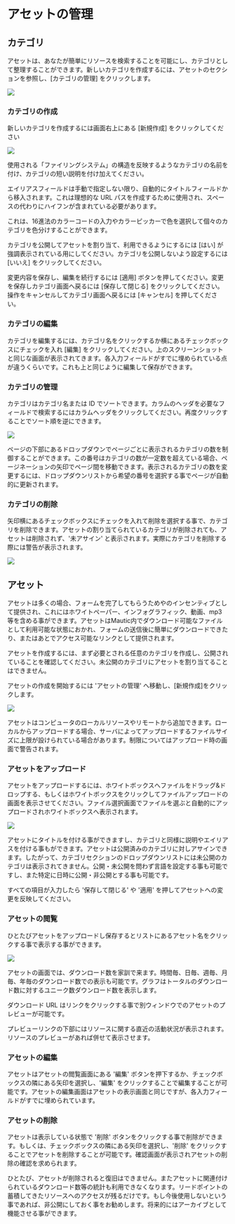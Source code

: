# アセットの管理
## カテゴリ
アセットは、あなたが簡単にリソースを検索することを可能にし、カテゴリとして整理することができます。新しいカテゴリを作成するには、アセットのセクションを参照し、[カテゴリの管理] をクリックします。

![](/assets/media/settings-categories.jpg)

### カテゴリの作成

新しいカテゴリを作成するには画面右上にある [新規作成] をクリックしてください

![](/assets/media/add-new-category.jpg)

使用される「ファイリングシステム」の構造を反映するようなカテゴリの名前を付け、カテゴリの短い説明を付け加えてください。

エイリアスフィールドは手動で指定しない限り、自動的にタイトルフィールドから移入されます。これは理想的な URL パスを作成するために使用され、スペースの代わりにハイフンが含まれている必要があります。

これは、16進法のカラーコードの入力やカラーピッカーで色を選択して個々のカテゴリを色分けすることができます。

カテゴリを公開してアセットを割り当て、利用できるようにするには [はい] が強調表示されている用にしてください。カテゴリを公開しないよう設定するには [いいえ] をクリックしてください。

変更内容を保存し、編集を続行するには [適用] ボタンを押してください。変更を保存しカテゴリ画面へ戻るには [保存して閉じる] をクリックしてください。操作をキャンセルしてカテゴリ画面へ戻るには [キャンセル] を押してください。

### カテゴリの編集

カテゴリを編集するには、カテゴリ名をクリックするか横にあるチェックボックスにチェックを入れ [編集] をクリックしてください。上のスクリーンショットと同じな画面が表示されてきます。各入力フィールドがすでに埋められている点が違うくらいです。これも上と同じように編集して保存ができます。

### カテゴリの管理

カテゴリはカテゴリ名または ID でソートできます。カラムのヘッダを必要なフィールドで検索するにはカラムヘッダをクリックしてください。再度クリックすることでソート順を逆にできます。

![](/assets/media/sorting-categories.jpg)

ページの下部にあるドロップダウンでページごとに表示されるカテゴリの数を制御することができます。この番号はカテゴリの数が一定数を超えている場合、ページネーションの矢印でページ間を移動できます。表示されるカテゴリの数を変更するには、ドロップダウンリストから希望の番号を選択する事でページが自動的に更新されます。

### カテゴリの削除

矢印横にあるチェックボックスにチェックを入れて削除を選択する事で、カテゴリを削除できます。アセットの割り当てられているカテゴリが削除されても、アセットは削除されず、'未アサイン' と表示されます。実際にカテゴリを削除する際には警告が表示されます。

![](/assets/media/delete-categories.jpg)

## アセット

アセットは多くの場合、フォームを完了してもらうためやのインセンティブとして提供され、これにはホワイトペーパー、インフォグラフィック、動画、mp3 等を含める事ができます。アセットはMautic内でダウンロード可能なファイルとして利用可能な状態におかれ、フォームの送信後に簡単にダウンロードできたり、またはあとでアクセス可能なリンクとして提供されます。

アセットを作成するには、まず必要とされる任意のカテゴリを作成し、公開されていることを確認してください。未公開のカテゴリにアセットを割り当てることはできません。

アセットの作成を開始するには 'アセットの管理' へ移動し、[新規作成]をクリックします。

![](/assets/media/new-asset.jpg)

アセットはコンピュータのローカルリソースやリモートから追加できます。ローカルからアップロードする場合、サーバによってアップロードするファイルサイズに上限が設けられている場合があります。制限についてはアップロード時の画面で警告されます。


### アセットをアップロード
アセットをアップロードするには、ホワイトボックスへファイルをドラッグ&ドロップする、もしくはホワイトボックスをクリックしてファイルアップロードの画面を表示させてください。ファイル選択画面でファイルを選ぶと自動的にアップロードされホワイトボックスへ表示されます。

![](/assets/media/assign-asset-to-category.jpg)

アセットにタイトルを付ける事ができますし、カテゴリと同様に説明やエイリアスを付ける事もができます。アセットは公開済みのカテゴリに対しアサインできます。したがって、カテゴリセクションのドロップダウンリストには未公開のカテゴリは表示されてきません。公開・未公開を問わず言語を設定する事も可能ですし、また特定に日時に公開・非公開とする事も可能です。

すべての項目が入力したら '保存して閉じる' や '適用' を押してアセットへの変更を反映してください。

### アセットの閲覧

ひとたびアセットをアップロードし保存するとリストにあるアセット名をクリックする事で表示する事ができます。

![](/assets/media/asset-stats.jpg)

アセットの画面では、ダウンロード数を家訓で来ます。時間毎、日毎、週毎、月毎、年毎のダウンロード数での表示も可能です。グラフはトータルのダウンロード数に対するユニーク数ダウンロード数を表示します。

ダウンロード URL はリンクをクリックする事で別ウィンドウでのアセットのプレビューが可能です。

プレビューリンクの下部にはリソースに関する直近の活動状況が表示されます。リソースのプレビューがあれば併せて表示させます。

### アセットの編集

アセットはアセットの閲覧画面にある '編集' ボタンを押下するか、チェックボックスの隣にある矢印を選択し、'編集' をクリックすることで編集することが可能です。アセットの編集画面はアセットの表示画面と同じですが、各入力フィールドがすでに埋められています。

### アセットの削除

アセットは表示している状態で '削除' ボタンをクリックする事で削除ができます。もしくは、チェックボックスの隣にある矢印を選択し、'削除' をクリックすることでアセットを削除することが可能です。確認画面が表示されアセットの削除の確認を求められます。

ひとたび、アセットが削除されると復旧はできません。またアセットに関連付けられているダウンロード数等の統計も利用できなくなります。リードポイントの蓄積してきたリソースへのアクセスが残るだけです。もし今後使用しないという事であれば、非公開にしておく事をお勧めします。将来的にはアーカイブとして機能させる事ができます。
